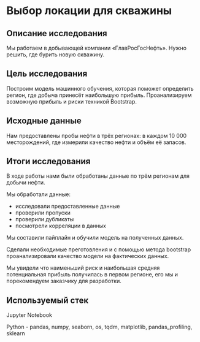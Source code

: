 # Выбор локации для скважины

## Описание исследования

Мы работаем в добывающей компании «ГлавРосГосНефть». Нужно решить, где бурить новую скважину.

## Цель исследования

Построим модель машинного обучения, которая поможет определить регион, где добыча принесёт наибольшую прибыль. Проанализируем возможную прибыль и риски техникой Bootstrap.

## Исходные данные

Нам предоставлены пробы нефти в трёх регионах: в каждом 10 000 месторождений, где измерили качество нефти и объём её запасов.

## Итоги исследования

В ходе работы нами были обработаны данные по трём регионам для добычи нефти.

Мы обработали данные:
   * исследовали предоставленные данные
   * проверили пропуски
   * проверили дубликаты
   * посмотрели корреляции в данных
   
Мы составили пайплайн и обучили модель на полученных данных.

Сделали необходимые преготовления и с помощью метода bootstrap проанализировали качество модели на фактических данных.

Мы увидели что наименьший риск и наибольшая средняя потенциальная прибыль получилась в первом регионе, его мы и порекомендуем заказчику для разработки.

## Используемый стек

Jupyter Notebook

Python - pandas, numpy, seaborn, os, tqdm, matplotlib, pandas_profiling, sklearn
